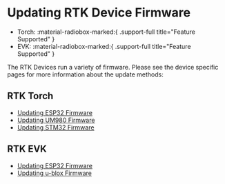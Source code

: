 # Updating RTK Device Firmware

<!--
Compatibility Icons
====================================================================================

:material-radiobox-marked:{ .support-full title="Feature Supported" }
:material-radiobox-indeterminate-variant:{ .support-partial title="Feature Partially Supported" }
:material-radiobox-blank:{ .support-none title="Feature Not Supported" }
-->

<div class="grid cards fill" markdown>

- Torch: :material-radiobox-marked:{ .support-full title="Feature Supported" }
- EVK: :material-radiobox-marked:{ .support-full title="Feature Supported" }

</div>

The RTK Devices run a variety of firmware. Please see the device specific pages for more information about the update methods:

## RTK Torch

* [Updating ESP32 Firmware](firmware_update_esp32.md)
* [Updating UM980 Firmware](firmware_update_um980.md)
* [Updating STM32 Firmware](firmware_update_stm32.md)

## RTK EVK

* [Updating ESP32 Firmware](firmware_update_esp32.md)
* [Updating u-blox Firmware](firmware_update_ublox.md)
